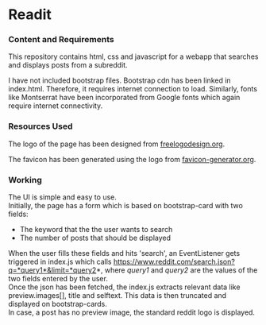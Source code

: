 # Readit


### Content and Requirements

This repository contains html, css and javascript for a webapp that searches and displays posts from a subreddit.

I have not included bootstrap files. Bootstrap cdn has been linked in index.html. Therefore, it requires internet connection to load. Similarly, fonts like Montserrat have been incorporated from Google fonts which again require internet connectivity.

### Resources Used

The logo of the page has been designed from [freelogodesign.org](https://www.freelogodesign.org/).

The favicon has been generated using the logo from [favicon-generator.org](https://www.favicon-generator.org/).

### Working

The UI is simple and easy to use.  
Initially, the page has a form which is based on bootstrap-card with two fields:  

- The keyword that the the user wants to search  
- The number of posts that should be displayed

When the user fills these fields and hits 'search', an EventListener gets triggered in index.js which calls https://www.reddit.com/search.json?q=*query1*&limit=*query2*, where *query1* and *query2* are the values of the two fields entered by the user.   
Once the  json has been fetched, the index.js extracts relevant data like preview.images[], title and selftext. This data is then truncated and displayed on bootstrap-cards.  
In case, a post has no preview image, the standard reddit logo is displayed.
